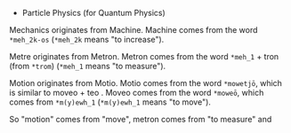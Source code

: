 - Particle Physics (for Quantum Physics)

Mechanics originates from Machine.
Machine comes from the word `*meh_2k-os` (`*meh_2k` means "to increase").

Metre originates from Metron.
Metron comes from the word `*meh_1` + tron (from `*trom`) (`*meh_1` means "to measure").

Motion originates from Motio.
Motio comes from the word `*mowetjō`, which is similar to moveo + teo .
Moveo comes from the word `*moweō`, which comes from `*m(y)ewh_1` (`*m(y)ewh_1` means "to move").

So "motion" comes from "move", metron comes from "to measure" and 
